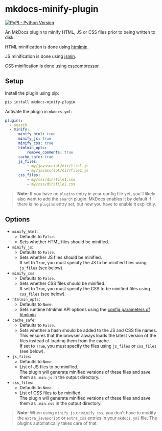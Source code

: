 # mkdocs-minify-plugin

[![PyPI - Python Version][python-image]][pypi-link]

An MkDocs plugin to minify HTML, JS or CSS files prior to being written to disk.

HTML minification is done using [htmlmin](https://github.com/mankyd/htmlmin).

JS minification is done using [jsmin](https://github.com/tikitu/jsmin/).

CSS minification is done using [csscompressor](https://github.com/sprymix/csscompressor).

## Setup

Install the plugin using pip:

```bash
pip install mkdocs-minify-plugin
```

Activate the plugin in `mkdocs.yml`:

```yaml
plugins:
  - search
  - minify:
      minify_html: true
      minify_js: true
      minify_css: true
      htmlmin_opts:
          remove_comments: true
      cache_safe: true
      js_files:
          - my/javascript/dir/file1.js
          - my/javascript/dir/file2.js
      css_files:
          - my/css/dir/file1.css
          - my/css/dir/file2.css
```

> **Note:** If you have no `plugins` entry in your config file yet, you'll likely also want to add the `search` plugin. MkDocs enables it by default if there is no `plugins` entry set, but now you have to enable it explicitly.

## Options

- `minify_html`: 
  - Defaults to `False`.
  - Sets whether HTML files should be minified.
- `minify_js`:
  - Defaults to `False`.
  - Sets whether JS files should be minified.<br>
    If set to `True`, you must specify the JS to be minified files using `js_files` (see below).
- `minify_css`:
  - Defaults to `False`.
  - Sets whether CSS files should be minified.<br>
    If set to `True`, you must specify the CSS to be minified files using `css_files` (see below).
- `htmlmin_opts`: 
  - Defaults to `None`.
  - Sets runtime htmlmin API options using the [config parameters of htmlmin](https://htmlmin.readthedocs.io/en/latest/reference.html#main-functions)
- `cache_safe`:
  - Defaults to `False`.
  - Sets whether a hash should be added to the JS and CSS file names. This ensures that the browser always loads the latest version of the files instead of loading them from the cache.<br>
    If set to `True`, you must specify the files using `js_files` or `css_files` (see below).
- `js_files`:
  - Defaults to `None`.
  - List of JS files to be minified.<br>
    The plugin will generate minified versions of these files and save them as `.min.js` in the output directory.
- `css_files`:
  - Defaults to `None`.
  - List of CSS files to be minified.<br>
    The plugin will generate minified versions of these files and save them as `.min.css` in the output directory.

> **Note:** When using `minify_js` or `minify_css`, you don't have to modify the `extra_javascript` or `extra_css` entries
in your `mkdocs.yml` file. The plugins automatically takes care of that.

[pypi-link]: https://pypi.python.org/pypi/mkdocs-minify-plugin/
[python-image]: https://img.shields.io/pypi/pyversions/mkdocs-minify-plugin?logo=python&logoColor=aaaaaa&labelColor=333333

